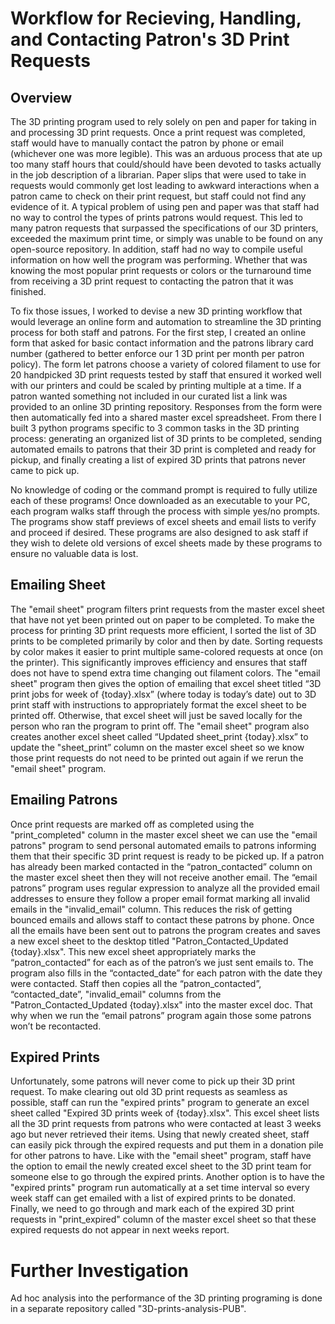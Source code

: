 # Workflow for Recieving, Handling, and Contacting Patron's 3D Print Requests 

## Overview 

The 3D printing program used to rely solely on pen and paper for taking in and processing 3D print requests. Once a print request was completed, staff would have to manually contact the patron by phone or email (whichever one was more legible). This was an arduous process that ate up too many staff hours that could/should have been devoted to tasks actually in the job description of a librarian. Paper slips that were used to take in requests would commonly get lost leading to awkward interactions when a patron came to check on their print request, but staff could not find any evidence of it. A typical problem of using pen and paper was that staff had no way to control the types of prints patrons would request. This led to many patron requests that surpassed the specifications of our 3D printers, exceeded the maximum print time, or simply was unable to be found on any open-source repository. In addition, staff had no way to compile useful information on how well the program was performing. Whether that was knowing the most popular print requests or colors or the turnaround time from receiving a 3D print request to contacting the patron that it was finished.

To fix those issues, I worked to devise a new 3D printing workflow that would leverage an online form and automation to streamline the 3D printing process for both staff and patrons. For the first step, I created an online form that asked for basic contact information and the patrons library card number (gathered to better enforce our 1 3D print per month per patron policy). The form let patrons choose a variety of colored filament to use for 20 handpicked 3D print requests tested by staff that ensured it worked well with our printers and could be scaled by printing multiple at a time. If a patron wanted something not included in our curated list a link was provided to an online 3D printing repository. Responses from the form were then automatically fed into a shared master excel spreadsheet. From there I built 3 python programs specific to 3 common tasks in the 3D printing process:  generating an organized list of 3D prints to be completed, sending automated emails to patrons that their 3D print is completed and ready for pickup, and finally creating a list of expired 3D prints that patrons never came to pick up. 

No knowledge of coding or the command prompt is required to fully utilize each of these programs! Once downloaded as an executable to your PC, each program walks staff through the process with simple yes/no prompts. The programs show staff previews of excel sheets and email lists to verify and proceed if desired. These programs are also designed to ask staff if they wish to delete old versions of excel sheets made by these programs to ensure no valuable data is lost.     
   

## Emailing Sheet 

The "email sheet" program filters print requests from the master excel sheet that have not yet been printed out on paper to be completed. To make the process for printing 3D print requests more efficient, I sorted the list of 3D prints to be completed primarily by color and then by date. Sorting requests by color makes it easier to print multiple same-colored requests at once (on the printer). This significantly improves efficiency and ensures that staff does not have to spend extra time changing out filament colors. The "email sheet" program then gives the option of emailing that excel sheet titled “3D print jobs for week of {today}.xlsx” (where today is today’s date) out to 3D print staff with instructions to appropriately format the excel sheet to be printed off. Otherwise, that excel sheet will just be saved locally for the person who ran the program to print off. The "email sheet" program also creates another excel sheet called “Updated sheet_print {today}.xlsx” to update the "sheet_print” column on the master excel sheet so we know those print requests do not need to be printed out again if we rerun the "email sheet" program.

## Emailing Patrons 

Once print requests are marked off as completed using the "print_completed" column in the master excel sheet we can use the "email patrons" program to send personal automated emails to patrons informing them that their specific 3D print request is ready to be picked up. If a patron has already been marked contacted in the “patron_contacted” column on the master excel sheet then they will not receive another email. The “email patrons” program uses regular expression to analyze all the provided email addresses to ensure they follow a proper email format marking all invalid emails in the "invalid_email" column. This reduces the risk of getting bounced emails and allows staff to contact these patrons by phone. Once all the emails have been sent out to patrons the program creates and saves a new excel sheet to the desktop titled "Patron_Contacted_Updated {today}.xlsx". This new excel sheet appropriately marks the “patron_contacted” for each as of the patron’s we just sent emails to. The program also fills in the “contacted_date” for each patron with the date they were contacted. Staff then copies all the “patron_contacted”, “contacted_date”, "invalid_email" columns from the "Patron_Contacted_Updated {today}.xlsx" into the master excel doc. That why when we run the “email patrons” program again those some patrons won’t be recontacted. 

## Expired Prints 

Unfortunately, some patrons will never come to pick up their 3D print request. To make clearing out old 3D print requests as seamless as possible, staff can run the "expired prints" program to generate an excel sheet called "Expired 3D prints week of {today}.xlsx". This excel sheet lists all the 3D print requests from patrons who were contacted at least 3 weeks ago but never retrieved their items. Using that newly created sheet, staff can easily pick through the expired requests and put them in a donation pile for other patrons to have. Like with the "email sheet" program, staff have the option to email the newly created excel sheet to the 3D print team for someone else to go through the expired prints. Another option is to have the "expired prints" program run automatically at a set time interval so every week staff can get emailed with a list of expired prints to be donated. Finally, we need to go through and mark each of the expired 3D print requests in "print_expired" column of the master excel sheet so that these expired requests do not appear in next weeks report. 

# Further Investigation 

Ad hoc analysis into the performance of the 3D printing programing is done in a separate repository called "3D-prints-analysis-PUB". 
